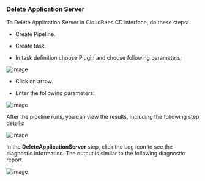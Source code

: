 
### Delete Application Server

To Delete Application Server in CloudBees CD interface, do these steps:

* Create Pipeline.

* Create task.

* In task definition choose Plugin and choose following parameters:

![image](images/DeleteApplicationServer/PipelinePicker.png)

* Click on arrow.

* Enter the following parameters:

![image](images/DeleteApplicationServer/PipelineConfig.png)


After the pipeline runs, you can view the results, including the following step details:

![image](images/DeleteApplicationServer/PipelineResult.png)

In the **DeleteApplicationServer** step, click the Log icon to see the diagnostic information. The output is similar to the following diagnostic report.

![image](images/DeleteApplicationServer/PipelineLog.png)

